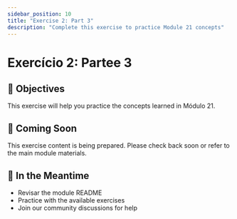 ```yaml
---
sidebar_position: 10
title: "Exercise 2: Part 3"
description: "Complete this exercise to practice Module 21 concepts"
---
```


# Exercício 2: Partee 3

## 🎯 Objectives

This exercise will help you practice the concepts learned in Módulo 21.

## 📝 Coming Soon

This exercise content is being prepared. Please check back soon or refer to the main module materials.

## 🚀 In the Meantime

- Revisar the module README
- Practice with the available exercises
- Join our community discussions for help

